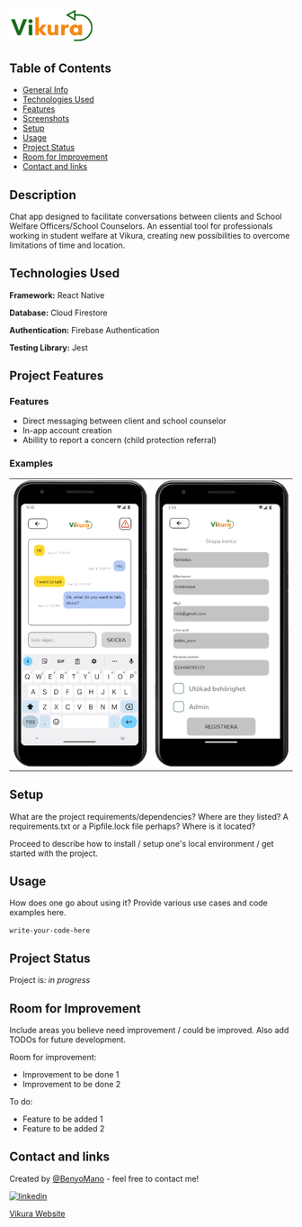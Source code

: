 <img style="width: 150px" src="./src/assets/images/transparent-slim.png">

## Table of Contents
* [General Info](#general-information)
* [Technologies Used](#technologies-used)
* [Features](#features)
* [Screenshots](#screenshots)
* [Setup](#setup)
* [Usage](#usage)
* [Project Status](#project-status)
* [Room for Improvement](#room-for-improvement)
* [Contact and links](#contact-and-links)

## Description

Chat app designed to facilitate conversations between clients and School Welfare Officers/School Counselors. An essential tool for professionals working in student welfare at Vikura, creating new possibilities to overcome limitations of time and location.

## Technologies Used
**Framework:** React Native

**Database:** Cloud Firestore

**Authentication:** Firebase Authentication

**Testing Library:** Jest 

## Project Features
### Features

- Direct messaging between client and school counselor
- In-app account creation
- Abillity to report a concern (child protection referral)

### Examples

<table>
  <tr>
    <td><img src="./src/assets/images/Vikura-chat.png" width="300px"></td>
    <td><img src="./src/assets/images/Vikura-addUser.png" width="300px"></td>
  </tr>
</table>

## Setup
What are the project requirements/dependencies? Where are they listed? A requirements.txt or a Pipfile.lock file perhaps? Where is it located?

Proceed to describe how to install / setup one's local environment / get started with the project.


## Usage
How does one go about using it?
Provide various use cases and code examples here.

`write-your-code-here`


## Project Status
Project is: _in progress_ 


## Room for Improvement
Include areas you believe need improvement / could be improved. Also add TODOs for future development.

Room for improvement:
- Improvement to be done 1
- Improvement to be done 2

To do:
- Feature to be added 1
- Feature to be added 2


## Contact and links
Created by [@BenyoMano](https://github.com/BenyoMano) - feel free to contact me!

[![linkedin](https://img.shields.io/badge/linkedin-0A66C2?style=for-the-badge&logo=linkedin&logoColor=white)](https://www.linkedin.com/in/benjamin-berg-b82b6717a/)

[Vikura Website](https://vikura.se)